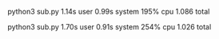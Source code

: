 python3 sub.py  1.14s user 0.99s system 195% cpu 1.086 total

python3 sub.py  1.70s user 0.91s system 254% cpu 1.026 total